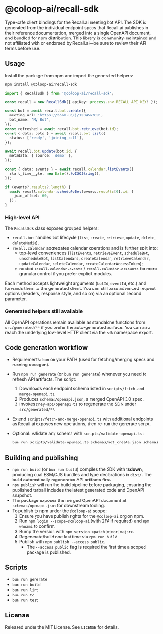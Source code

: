 # @coloop-ai/recall-sdk

Type-safe client bindings for the Recall.ai meeting bot API. The SDK is generated from the individual endpoint specs that Recall.ai publishes in their reference documentation, merged into a single OpenAPI document, and bundled for npm distribution. This library is community-maintained and not affiliated with or endorsed by Recall.ai—be sure to review their API terms before use.

## Usage

Install the package from npm and import the generated helpers:

```bash
npm install @coloop-ai/recall-sdk
```

```ts
import { RecallSdk } from '@coloop-ai/recall-sdk';

const recall = new RecallSdk({ apiKey: process.env.RECALL_API_KEY! });

const bot = await recall.bot.create({
  meeting_url: 'https://zoom.us/j/123456789',
  bot_name: 'My Bot',
});
const refreshed = await recall.bot.retrieve(bot.id);
const { data: bots } = await recall.bot.list({
  status: ['ready', 'joining_call'],
});

await recall.bot.update(bot.id, {
  metadata: { source: 'demo' },
});

const { data: events } = await recall.calendar.listEvents({
  start_time__gte: new Date().toISOString(),
});

if (events?.results?.length) {
  await recall.calendar.scheduleBot(events.results[0].id, {
    join_offset: 60,
  });
}
```

### High-level API

The `RecallSdk` class exposes grouped helpers:

- `recall.bot` handles bot lifecycle (`list`, `create`, `retrieve`, `update`, `delete`, `deleteMedia`).
- `recall.calendar` aggregates calendar operations and is further split into:
  - top-level conveniences (`listEvents`, `retrieveEvent`, `scheduleBot`, `unscheduleBot`, `listCalendars`, `createCalendar`, `retrieveCalendar`, `updateCalendar`, `deleteCalendar`, `createCalendarAccessToken`);
  - nested `recall.calendar.events` / `recall.calendar.accounts` for more granular control if you prefer explicit modules.

Each method accepts lightweight arguments (`botId`, `eventId`, etc.) and forwards them to the generated client. You can still pass advanced request options (headers, response style, and so on) via an optional second parameter.

### Generated helpers still available

All OpenAPI operations remain available as standalone functions from `src/generated/**` if you prefer the auto-generated surface. You can also reach the underlying low-level HTTP client via the `sdk` namespace export.

## Code generation workflow

- Requirements: `bun` on your PATH (used for fetching/merging specs and running codegen).
- Run `npm run generate` (or `bun run generate`) whenever you need to refresh API artifacts. The script:
  1. Downloads each endpoint schema listed in `scripts/fetch-and-merge-openapi.ts`.
  2. Produces `schemas/openapi.json`, a merged OpenAPI 3.0 spec.
  3. Invokes `@hey-api/openapi-ts` to regenerate the SDK under `src/generated/**`.
- Extend `scripts/fetch-and-merge-openapi.ts` with additional endpoints as Recall.ai exposes new operations, then re-run the generate script.
- Optional: validate any schema with `scripts/validate-openapi.ts`:

  ```bash
  bun run scripts/validate-openapi.ts schemas/bot_create.json schemas/openapi.json
  ```

## Building and publishing

- `npm run build` (or `bun run build`) compiles the SDK with **tsdown**, producing dual ESM/CJS bundles and type declarations in `dist/`. The build automatically regenerates API artifacts first.
- `npm publish` will run the build pipeline before packaging, ensuring the published tarball includes the latest generated code and OpenAPI snapshot.
- The package exposes the merged OpenAPI document at `schemas/openapi.json` for downstream tooling.
- To publish to npm under the `@coloop-ai` scope:
  1. Ensure you have publish rights for the `@coloop-ai` org on npm.
  2. Run `npm login --scope=@coloop-ai` (with 2FA if required) and `npm whoami` to confirm.
  3. Bump the version with `npm version <patch|minor|major>`.
  4. Regenerate/build one last time via `npm run build`.
  5. Publish with `npm publish --access public`.
     - The `--access public` flag is required the first time a scoped package is published.

## Scripts

- `bun run generate`
- `bun run build`
- `bun run lint`
- `bun run tc`
- `bun run test`

## License

Released under the MIT License. See `LICENSE` for details.
